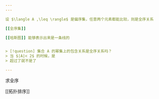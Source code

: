 ```yaml
---
---

设 $\langle A ,\leq \rangle$ 是偏序集，任意两个元素都能比较，则是全序关系

[[全序集]]

[[哈斯图]] 能够表示出来是一条线的


> [!question] 集合 A 的幂集上的包含关系是全序关系吗？
> 当 $|A|< 2$ 的时候，是
> 超过了就不是了

---
```


求全序

[[拓扑排序]]
